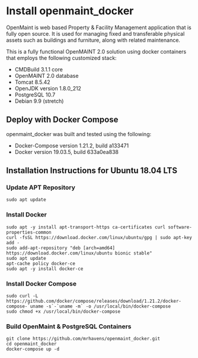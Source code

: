 # Install openmaint_docker

OpenMaint is web based Property & Facility Management application that is fully open source. It is used for managing fixed and transferable physical assets such as buildings and furniture, along with related maintenance.

This is a fully functional OpenMAINT 2.0 solution using docker containers that employs the following customized stack:

- CMDBuild 3.1.1 core
- OpenMAINT 2.0 database
- Tomcat 8.5.42
- OpenJDK version 1.8.0_212
- PostgreSQL 10.7
- Debian 9.9 (stretch)

## Deploy with Docker Compose

openmaint_docker was built and tested using the following:

- Docker-Compose version 1.21.2, build a133471
- Docker version 19.03.5, build 633a0ea838

## Installation Instructions for Ubuntu 18.04 LTS

### Update APT Repository 
```
sudo apt update
```

### Install Docker
```
sudo apt -y install apt-transport-https ca-certificates curl software-properties-common
curl -fsSL https://download.docker.com/linux/ubuntu/gpg | sudo apt-key add -
sudo add-apt-repository "deb [arch=amd64] https://download.docker.com/linux/ubuntu bionic stable"
sudo apt update
apt-cache policy docker-ce
sudo apt -y install docker-ce
```

### Install Docker Compose
```
sudo curl -L https://github.com/docker/compose/releases/download/1.21.2/docker-compose-`uname -s`-`uname -m` -o /usr/local/bin/docker-compose
sudo chmod +x /usr/local/bin/docker-compose
```

### Build OpenMaint & PostgreSQL Containers
```
git clone https://github.com/mrhavens/openmaint_docker.git
cd openmaint_docker
docker-compose up -d
```
